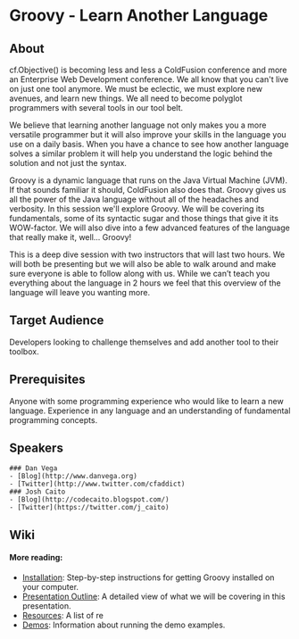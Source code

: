 # Groovy - Learn Another Language

## About

cf.Objective() is becoming less and less a ColdFusion conference and more an Enterprise Web Development conference. We all know that you can't live on just one tool anymore. We must be eclectic, we must explore new avenues, and learn new things. We all need to become polyglot programmers with several tools in our tool belt. 

We believe that learning another language not only makes you a more versatile programmer but it will also improve your skills in the language you use on a daily basis. When you have a chance to see how another language solves a similar problem it will help you understand the logic behind the solution and not just the syntax.

Groovy is a dynamic language that runs on the Java Virtual Machine (JVM). If that sounds familiar it should, ColdFusion also does that. Groovy gives us all the power of the Java language without all of the headaches and verbosity.  In this session we'll explore Groovy. We will be covering its fundamentals, some of its syntactic sugar and those things that give it its WOW-factor. We will also dive into a few advanced features of the language that really make it, well... Groovy!

This is a deep dive session with two instructors that will last two hours. We will both be presenting but we will also be able to walk around and make sure everyone is able to follow along with us. While we can’t teach you everything about the language in 2 hours we feel that this overview of the language will leave you wanting more.

## Target Audience

Developers looking to challenge themselves and add another tool to their toolbox.

## Prerequisites

Anyone with some programming experience who would like to learn a new language. Experience in any language and an understanding of fundamental programming concepts.

## Speakers

	### Dan Vega
	- [Blog](http://www.danvega.org)
	- [Twitter](http://www.twitter.com/cfaddict)
	### Josh Caito
	- [Blog](http://codecaito.blogspot.com/)
	- [Twitter](https://twitter.com/j_caito)  

## Wiki

#### More reading:
- [Installation](https://github.com/cfaddict/cfo-groovy/wiki/Installation): Step-by-step instructions for getting Groovy installed on your computer.
- [Presentation Outline](https://github.com/cfaddict/cfo-groovy/wiki/Presentation-Outline): A detailed view of what we will be covering in this presentation.
- [Resources](https://github.com/cfaddict/cfo-groovy/wiki/Resoures): A list of re
- [Demos](https://github.com/cfaddict/cfo-groovy/wiki/Demos): Information about running the demo examples.

